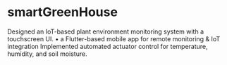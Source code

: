 # smartGreenHouse
Designed an IoT-based plant environment monitoring system with a touchscreen UI. • a Flutter-based mobile app for remote monitoring &amp; IoT integration Implemented automated actuator control for temperature, humidity, and soil moisture.
